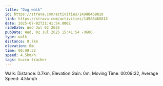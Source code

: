 ```yaml
---
title: "Dog walk"
id: https://strava.com/activities/14988468818
link: https://strava.com/activities/14988468818
date: 2025-07-02T21:41:54.000Z
rideDate: Wed Jul 02 2025
pubDate: Wed, 02 Jul 2025 15:41:54 -0600
type: walk
distance: 0.7km
elevation: 0m
time: 00:09:32
speed: 4.5km/h
tags: kuzco-tracker
---
```

Walk: Distance: 0.7km, Elevation Gain: 0m, Moving Time: 00:09:32, Average Speed: 4.5km/h
